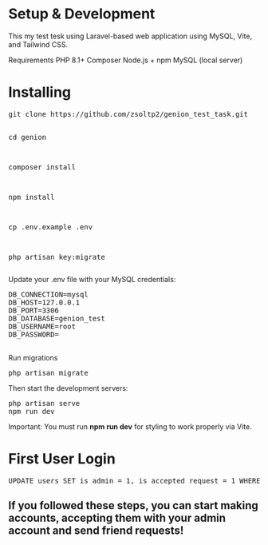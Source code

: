 <h1>Setup & Development</h1>

This my test tesk using Laravel-based web application using MySQL, Vite, and Tailwind CSS.

Requirements
PHP 8.1+
Composer
Node.js + npm
MySQL (local server)

<h1>Installing</h1>
<pre>
git clone https://github.com/zsoltp2/genion_test_task.git 
    
cd genion
    
composer install
    
npm install
    
cp .env.example .env
    
php artisan key:migrate
</pre>


Update your .env file with your MySQL credentials:
<pre>
DB_CONNECTION=mysql
DB_HOST=127.0.0.1
DB_PORT=3306
DB_DATABASE=genion_test
DB_USERNAME=root
DB_PASSWORD=

</pre>


Run migrations
<pre>
php artisan migrate
</pre>

Then start the development servers:
<pre>
php artisan serve
npm run dev
</pre>

Important: You must run <strong>npm run dev</strong> for styling to work properly via Vite.

<h1>
    First User Login
</h1>

<pre>
UPDATE users SET is_admin = 1, is_accepted_request = 1 WHERE id = 1;
</pre>

<h2>If you followed these steps, you can start making accounts, accepting them with your admin account and send friend requests!</h2>
